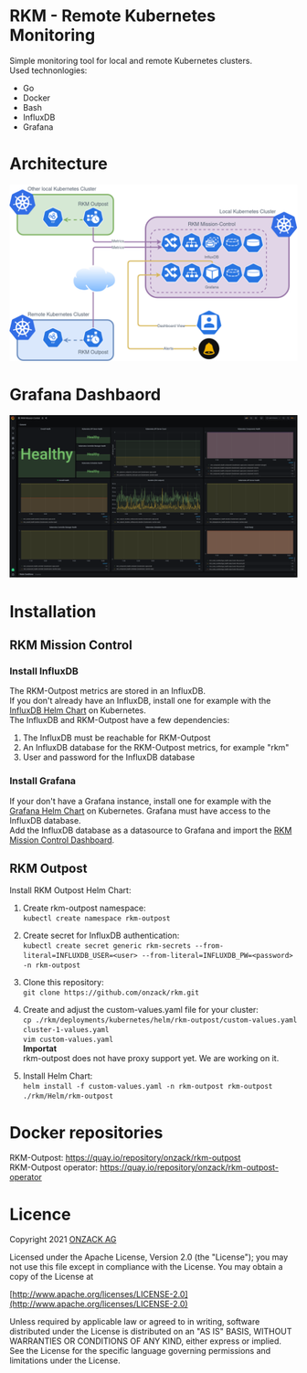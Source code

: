 # RKM - Remote Kubernetes Monitoring
Simple monitoring tool for local and remote Kubernetes clusters.  
Used technonlogies:

* Go
* Docker
* Bash
* InfluxDB
* Grafana

# Architecture
![A Sample Graph for visualization ](./docs/rkm.png)

# Grafana Dashbaord
![Grafana Dashboard ](./docs/rkm-mission-control.png)

# Installation

## RKM Mission Control

### Install InfluxDB
The RKM-Outpost metrics are stored in an InfluxDB.  
If you don't already have an InfluxDB, install one for example with the [InfluxDB Helm Chart](https://github.com/influxdata/helm-charts/tree/master/charts/influxdb) on Kubernetes.  
The InfluxDB and RKM-Outpost have a few dependencies:
1. The InfluxDB must be reachable for RKM-Outpost
3. An InfluxDB database for the RKM-Outpost metrics, for example "rkm"
4. User and password for the InfluxDB database

### Install Grafana
If your don't have a Grafana instance, install one for example with the [Grafana Helm Chart](https://github.com/helm/charts/tree/master/stable/grafana) on Kubernetes. Grafana must have access to the InfluxDB database.  
Add the InfluxDB database as a datasource to Grafana and import the [RKM Mission Control Dashboard](https://github.com/onzack/rkm/blob/main/Grafana/rkm-mission-control-dashboard.json).

## RKM Outpost
Install RKM Outpost Helm Chart:  
1. Create rkm-outpost namespace:  
`kubectl create namespace rkm-outpost`
2. Create secret for InfluxDB authentication:  
`kubectl create secret generic rkm-secrets --from-literal=INFLUXDB_USER=<user> --from-literal=INFLUXDB_PW=<password> -n rkm-outpost`
3. Clone this repository:  
`git clone https://github.com/onzack/rkm.git`
4. Create and adjust the custom-values.yaml file for your cluster:  
`cp ./rkm/deployments/kubernetes/helm/rkm-outpost/custom-values.yaml cluster-1-values.yaml`  
`vim custom-values.yaml`  
**Importat**  
rkm-outpost does not have proxy support yet. We are working on it.

5. Install Helm Chart:  
`helm install -f custom-values.yaml -n rkm-outpost rkm-outpost ./rkm/Helm/rkm-outpost`  

# Docker repositories
RKM-Outpost: https://quay.io/repository/onzack/rkm-outpost  
RKM-Outpost operator: https://quay.io/repository/onzack/rkm-outpost-operator

# Licence
Copyright 2021 [ONZACK AG](https://www.onzack.com)

Licensed under the Apache License, Version 2.0 (the "License");
you may not use this file except in compliance with the License.
You may obtain a copy of the License at

[http://www.apache.org/licenses/LICENSE-2.0](http://www.apache.org/licenses/LICENSE-2.0)

Unless required by applicable law or agreed to in writing, software
distributed under the License is distributed on an "AS IS" BASIS,
WITHOUT WARRANTIES OR CONDITIONS OF ANY KIND, either express or implied.
See the License for the specific language governing permissions and
limitations under the License.
